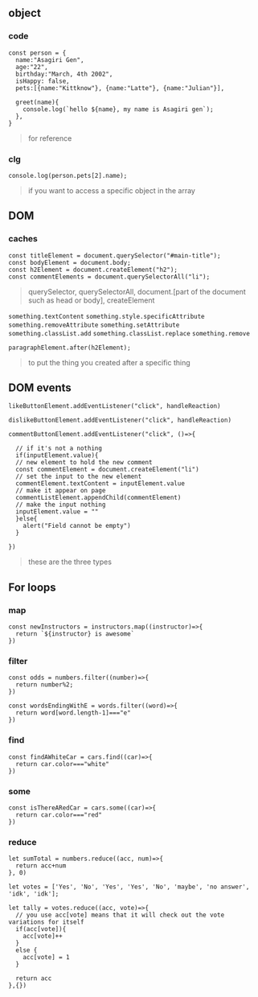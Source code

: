 ## object 

### code

```
const person = {
  name:"Asagiri Gen",
  age:"22",
  birthday:"March, 4th 2002",
  isHappy: false,
  pets:[{name:"Kittknow"}, {name:"Latte"}, {name:"Julian"}],

  greet(name){
    console.log(`hello ${name}, my name is Asagiri gen`);
  },
}
```
> for reference

### clg
```
console.log(person.pets[2].name);
```
> if you want to access a specific object in the array

## DOM

### caches

```
const titleElement = document.querySelector("#main-title");
const bodyElement = document.body;
const h2Element = document.createElement("h2");
const commentElements = document.querySelectorAll("li");
```
> querySelector, querySelectorAll, document.[part of the document such as head or body], createElement

`something.textContent`
`something.style.specificAttribute`
`something.removeAttribute`
`something.setAttribute`
`something.classList.add`
`something.classList.replace`
`something.remove`

`paragraphElement.after(h2Element);`
> to put the thing you created after a specific thing

## DOM events
```
likeButtonElement.addEventListener("click", handleReaction)

dislikeButtonElement.addEventListener("click", handleReaction)

commentButtonElement.addEventListener("click", ()=>{

  // if it's not a nothing
  if(inputElement.value){
  // new element to hold the new comment
  const commentElement = document.createElement("li")
  // set the input to the new element 
  commentElement.textContent = inputElement.value
  // make it appear on page
  commentListElement.appendChild(commentElement)
  // make the input nothing
  inputElement.value = ""
  }else{
    alert("Field cannot be empty")
  }

})
```
> these are the three types

## For loops

### map
```
const newInstructors = instructors.map((instructor)=>{
  return `${instructor} is awesome`
})
```

### filter
```
const odds = numbers.filter((number)=>{
  return number%2;
})

const wordsEndingWithE = words.filter((word)=>{
  return word[word.length-1]==="e"
})
```

### find
```
const findAWhiteCar = cars.find((car)=>{
  return car.color==="white"
})
```

### some
```
const isThereARedCar = cars.some((car)=>{
  return car.color==="red"
})
```

### reduce
```
let sumTotal = numbers.reduce((acc, num)=>{
  return acc+num
}, 0)

let votes = ['Yes', 'No', 'Yes', 'Yes', 'No', 'maybe', 'no answer', 'idk', 'idk'];

let tally = votes.reduce((acc, vote)=>{
  // you use acc[vote] means that it will check out the vote variations for itself
  if(acc[vote]){
    acc[vote]++
  }
  else {
    acc[vote] = 1
  }

  return acc
},{})
```